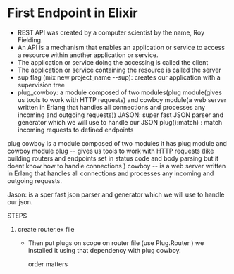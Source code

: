 # First Endpoint in Elixir

- REST API was created by a computer scientist by the name, Roy Fielding.
- An API is a mechanism that enables an application or service to access a resource within another application or service.
- The application or service doing the accessing is called the client
- The application or service containing the resource is called the server
- sup flag (mix new project_name --sup): creates our application with a supervision tree
- plug_cowboy: a module composed of two modules(plug module(gives us tools to work with HTTP requests) and cowboy module(a web server written in Erlang that handles all connections and processes any incoming and outgoing requests))
JASON: super fast JSON parser and generator which we will use to handle our JSON
plug():match) : match incoming requests to defined endpoints

plug cowboy is a module composed of two modules 
it has plug module and cowboy module 
plug -- gives us tools to work with HTTP requests (like building routers and endpoints set in status code and body parsing but it doent know how to handle connections )
cowboy -- is a web server written in Erlang that handles all connections and processes any incoming and outgoing requests.

Jason: is a sper fast json parser and generator which we will use to handle our json.

STEPS 

1. create router.ex file
   - Then put plugs on scope on router file
        (use Plug.Router ) we installed it using that dependency with plug cowboy.

        order matters